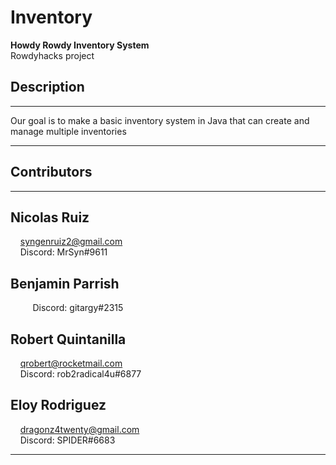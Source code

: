 # Inventory  

**Howdy Rowdy Inventory System**  
Rowdyhacks project


## Description  
***
Our goal is to make a basic inventory system in Java that can create and manage multiple inventories  
***  

## Contributors  
***

Nicolas Ruiz  
-
&nbsp;&nbsp;&nbsp;&nbsp;syngenruiz2@gmail.com  
&nbsp;&nbsp;&nbsp;&nbsp;Discord: MrSyn#9611    
  
Benjamin Parrish  
-
&nbsp;&nbsp;&nbsp;&nbsp; 
&nbsp;&nbsp;&nbsp;&nbsp;Discord: gitargy#2315  
  
Robert Quintanilla  
-  
&nbsp;&nbsp;&nbsp;&nbsp;qrobert@rocketmail.com  
&nbsp;&nbsp;&nbsp;&nbsp;Discord: rob2radical4u#6877  
  
Eloy Rodriguez  
-  
&nbsp;&nbsp;&nbsp;&nbsp;dragonz4twenty@gmail.com  
&nbsp;&nbsp;&nbsp;&nbsp;Discord: SPIDER#6683  
***
